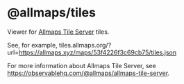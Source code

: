 # @allmaps/tiles

Viewer for [Allmaps Tile Server](https://github.com/allmaps/allmaps/tree/develop/apps/tileserver) tiles.

See, for example, tiles.allmaps.org/?url=https://allmaps.xyz/maps/53f4226f3c69cb75/tiles.json

For more information about Allmaps Tile Server, see https://observablehq.com/@allmaps/allmaps-tile-server.

